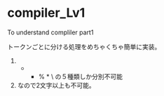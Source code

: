 # compiler_Lv1
To understand compliler part1

トークンごとに分ける処理をめちゃくちゃ簡単に実装。

1. + - % * \ の５種類しか分別不可能
2. なので2文字以上も不可能。
